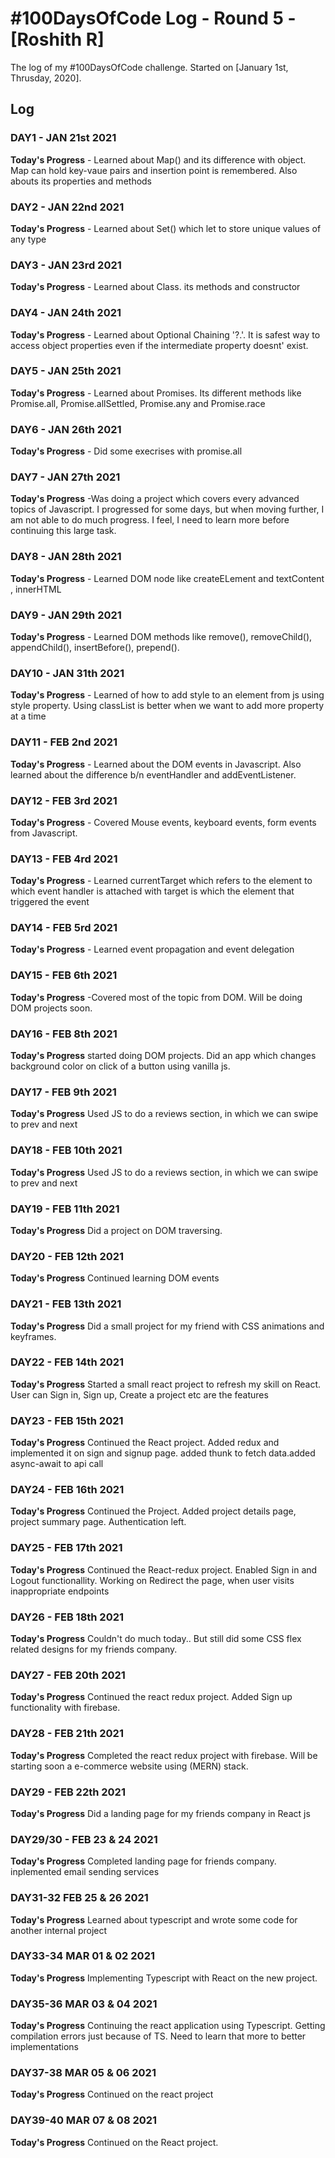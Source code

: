 # #100DaysOfCode Log - Round 5 - [Roshith R]

The log of my #100DaysOfCode challenge. Started on [January 1st, Thrusday, 2020].

## Log

### DAY1 - JAN 21st 2021

**Today's Progress** - Learned about Map() and its difference with object. Map can hold key-vaue pairs and insertion point is remembered. Also abouts its properties and methods

### DAY2 - JAN 22nd 2021

**Today's Progress** - Learned about Set() which let to store unique values of any type

### DAY3 - JAN 23rd 2021

**Today's Progress** - Learned about Class. its methods and constructor

### DAY4 - JAN 24th 2021

**Today's Progress** - Learned about Optional Chaining '?.'. It is safest way to access object properties even if the intermediate property doesnt' exist.

### DAY5 - JAN 25th 2021

**Today's Progress** - Learned about Promises. Its different methods like Promise.all, Promise.allSettled, Promise.any and Promise.race

### DAY6 - JAN 26th 2021

**Today's Progress** - Did some execrises with promise.all

### DAY7 - JAN 27th 2021

**Today's Progress** -Was doing a project which covers every advanced topics of Javascript. I progressed for some days, but when moving further, I am not able to do much progress. I feel, I need to learn more before continuing this large task.

### DAY8 - JAN 28th 2021

**Today's Progress** - Learned DOM node like createELement and textContent , innerHTML

### DAY9 - JAN 29th 2021

**Today's Progress** - Learned DOM methods like remove(), removeChild(), appendChild(), insertBefore(), prepend().

### DAY10 - JAN 31th 2021

**Today's Progress** - Learned of how to add style to an element from js using style property. Using classList is better when we want to add more property at a time

### DAY11 - FEB 2nd 2021

**Today's Progress** - Learned about the DOM events in Javascript. Also learned about the difference b/n eventHandler and addEventListener.

### DAY12 - FEB 3rd 2021

**Today's Progress** - Covered Mouse events, keyboard events, form events from Javascript.

### DAY13 - FEB 4rd 2021

**Today's Progress** - Learned currentTarget which refers to the element to which event handler is attached with target is which the element that triggered the event

### DAY14 - FEB 5rd 2021

**Today's Progress** - Learned event propagation and event delegation

### DAY15 - FEB 6th 2021

**Today's Progress** -Covered most of the topic from DOM. Will be doing DOM projects soon.

### DAY16 - FEB 8th 2021

**Today's Progress** started doing DOM projects. Did an app which changes background color on click of a button using vanilla js.

### DAY17 - FEB 9th 2021

**Today's Progress** Used JS to do a reviews section, in which we can swipe to prev and next

### DAY18 - FEB 10th 2021

**Today's Progress** Used JS to do a reviews section, in which we can swipe to prev and next

### DAY19 - FEB 11th 2021

**Today's Progress** Did a project on DOM traversing.

### DAY20 - FEB 12th 2021

**Today's Progress** Continued learning DOM events

### DAY21 - FEB 13th 2021

**Today's Progress** Did a small project for my friend with CSS animations and keyframes.

### DAY22 - FEB 14th 2021

**Today's Progress** Started a small react project to refresh my skill on React. User can Sign in, Sign up, Create a project etc are the features

### DAY23 - FEB 15th 2021

**Today's Progress** Continued the React project. Added redux and implemented it on sign and signup page. added thunk to fetch data.added async-await to api call

### DAY24 - FEB 16th 2021

**Today's Progress** Continued the Project. Added project details page, project summary page. Authentication left.

### DAY25 - FEB 17th 2021

**Today's Progress** Continued the React-redux project. Enabled Sign in and Logout functionallity. Working on Redirect the page, when user visits inappropriate endpoints

### DAY26 - FEB 18th 2021

**Today's Progress** Couldn't do much today.. But still did some CSS flex related designs for my friends company.

### DAY27 - FEB 20th 2021

**Today's Progress** Continued the react redux project. Added Sign up functionality with firebase.

### DAY28 - FEB 21th 2021

**Today's Progress** Completed the react redux project with firebase. Will be starting soon a e-commerce website using (MERN) stack.

### DAY29 - FEB 22th 2021

**Today's Progress** Did a landing page for my friends company in React js

### DAY29/30 - FEB 23 & 24 2021

**Today's Progress** Completed landing page for friends company. inplemented email sending services

### DAY31-32 FEB 25 & 26 2021

**Today's Progress** Learned about typescript and wrote some code for another internal project

### DAY33-34 MAR 01 & 02 2021

**Today's Progress** Implementing Typescript with React on the new project.

### DAY35-36 MAR 03 & 04 2021

**Today's Progress** Continuing the react application using Typescript. Getting compilation errors just because of TS. Need to learn that more to better implementations

### DAY37-38 MAR 05 & 06 2021

**Today's Progress**  Continued on the react project

### DAY39-40 MAR 07 & 08 2021

**Today's Progress**  Continued on the React project.
